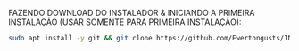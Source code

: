 FAZENDO DOWNLOAD DO INSTALADOR & INICIANDO A PRIMEIRA INSTALAÇÃO (USAR SOMENTE PARA PRIMEIRA INSTALAÇÃO):

```bash
sudo apt install -y git && git clone https://github.com/Ewertongusts/INSTALADOR-LEGENDARY-FLOW-BUILDER.git && cd INSTALADOR-LEGENDARY-FLOW-BUILDER && sudo chmod -R 777 install_primaria && cd && cd INSTALADOR-LEGENDARY-FLOW-BUILDER && sudo ./install_primaria

